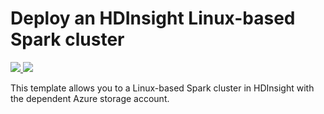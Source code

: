 # Deploy an HDInsight Linux-based Spark cluster

<a href="https://portal.azure.com/#create/Microsoft.Template/uri/https%3A%2F%2Fraw.githubusercontent.com%2FTVDKoni%2Fazure-quickstart-templates%2Fmaster%2F101-hdinsight-spark-linux%2Fazuredeploy.json" target="_blank">
    <img src="http://azuredeploy.net/deploybutton.png"/>
</a>
<a href="http://armviz.io/#/?load=https%3A%2F%2Fraw.githubusercontent.com%2FTVDKoni%2Fazure-quickstart-templates%2Fmaster%2F101-hdinsight-spark-linux%2Fazuredeploy.json" target="_blank">
    <img src="http://armviz.io/visualizebutton.png"/>
</a>

This template allows you to a Linux-based Spark cluster in HDInsight  with the dependent Azure storage account.